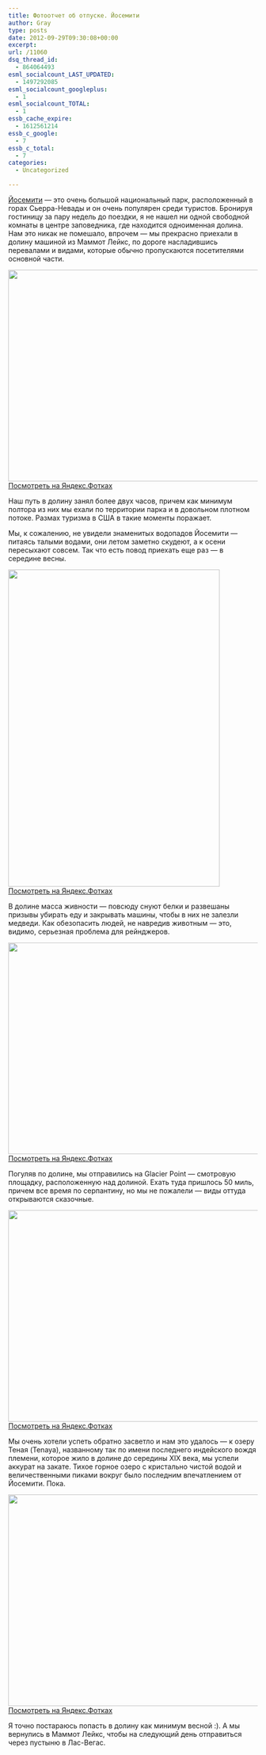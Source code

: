 ```yaml
---
title: Фотоотчет об отпуске. Йосемити
author: Gray
type: posts
date: 2012-09-29T09:30:08+00:00
excerpt:
url: /11060
dsq_thread_id:
  - 864064493
esml_socialcount_LAST_UPDATED:
  - 1497292085
esml_socialcount_googleplus:
  - 1
esml_socialcount_TOTAL:
  - 1
essb_cache_expire:
  - 1612561214
essb_c_google:
  - 7
essb_c_total:
  - 7
categories:
  - Uncategorized

---
```








[Йосемити][1] — это очень большой национальный парк, расположенный в горах Сьерра-Невады и он очень популярен среди туристов. Бронируя гостиницу за пару недель до поездки, я не нашел ни одной свободной комнаты в центре заповедника, где находится одноименная долина. Нам это никак не помешало, впрочем — мы прекрасно приехали в долину машиной из Маммот Лейкс, по дороге насладившись перевалами и видами, которые обычно пропускаются посетителями основной части. 

[<img title="" src="https://i0.wp.com/img-fotki.yandex.ru/get/6611/2728867.be/0_7b2b2_ca9e0187_XXXL.jpg?resize=640%2C427" alt="" width="640" height="427" border="0" data-recalc-dims="1" />][2]  
[Посмотреть на Яндекс.Фотках][2]

Наш путь в долину занял более двух часов, причем как минимум полтора из них мы ехали по территории парка и в довольном плотном потоке. Размах туризма в США в такие моменты поражает.

Мы, к сожалению, не увидели знаменитых водопадов Йосемити — питаясь талыми водами, они летом заметно скудеют, а к осени пересыхают совсем. Так что есть повод приехать еще раз — в середине весны.

[<img title="" src="https://i2.wp.com/img-fotki.yandex.ru/get/6612/2728867.be/0_7b2bd_e7e2f583_XXXL.jpg?resize=427%2C640" alt="" width="427" height="640" border="0" data-recalc-dims="1" />][3]  
[Посмотреть на Яндекс.Фотках][3]

В долине масса живности — повсюду снуют белки и развешаны призывы убирать еду и закрывать машины, чтобы в них не залезли медведи. Как обезопасить людей, не навредив животным — это, видимо, серьезная проблема для рейнджеров. 

[<img title="" src="https://i0.wp.com/img-fotki.yandex.ru/get/6610/2728867.bf/0_7b2c1_e04778bd_XXXL.jpg?resize=640%2C427" alt="" width="640" height="427" border="0" data-recalc-dims="1" />][4]  
[Посмотреть на Яндекс.Фотках][4]

Погуляв по долине, мы отправились на Glacier Point — смотровую площадку, расположенную над долиной. Ехать туда пришлось 50 миль, причем все время по серпантину, но мы не пожалели — виды оттуда открываются сказочные. 

[<img title="" src="https://i1.wp.com/img-fotki.yandex.ru/get/6410/2728867.bf/0_7b2d8_9aa70c7d_XXXL.jpg?resize=640%2C427" alt="" width="640" height="427" border="0" data-recalc-dims="1" />][5]  
[Посмотреть на Яндекс.Фотках][5]

Мы очень хотели успеть обратно засветло и нам это удалось — к озеру Теная (Tenaya), названному так по имени последнего индейского вождя племени, которое жило в долине до середины XIX века, мы успели аккурат на закате. Тихое горное озеро с кристально чистой водой и величественными пиками вокруг было последним впечатлением от Йосемити. Пока.

[<img title="" src="https://i1.wp.com/img-fotki.yandex.ru/get/6411/2728867.bf/0_7b2e0_71304bff_XXXL.jpg?resize=640%2C427" alt="" width="640" height="427" border="0" data-recalc-dims="1" />][6]  
[Посмотреть на Яндекс.Фотках][6]

Я точно постараюсь попасть в долину как минимум весной :). А мы вернулись в Маммот Лейкс, чтобы на следующий день отправиться через пустыню в Лас-Вегас.

 [1]: http://www.yosemite.com/
 [2]: http://fotki.yandex.ru/users/gray7400/view/504498/
 [3]: http://fotki.yandex.ru/users/gray7400/view/504509/
 [4]: http://fotki.yandex.ru/users/gray7400/view/504513/
 [5]: http://fotki.yandex.ru/users/gray7400/view/504536/
 [6]: http://fotki.yandex.ru/users/gray7400/view/504544/